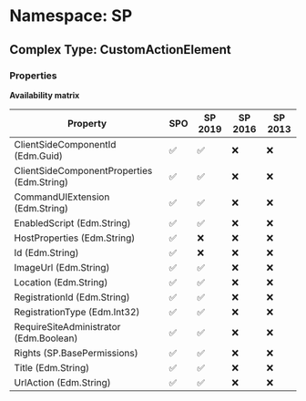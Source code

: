 # Namespace: SP

## Complex Type: CustomActionElement

### Properties

**Availability matrix**

Property | SPO | SP 2019 | SP 2016 | SP 2013
----------|-----|---------|---------|--------
ClientSideComponentId (Edm.Guid) | ✅ | ✅ | ❌ | ❌
ClientSideComponentProperties (Edm.String) | ✅ | ✅ | ❌ | ❌
CommandUIExtension (Edm.String) | ✅ | ✅ | ❌ | ❌
EnabledScript (Edm.String) | ✅ | ✅ | ❌ | ❌
HostProperties (Edm.String) | ✅ | ❌ | ❌ | ❌
Id (Edm.String) | ✅ | ❌ | ❌ | ❌
ImageUrl (Edm.String) | ✅ | ✅ | ❌ | ❌
Location (Edm.String) | ✅ | ✅ | ❌ | ❌
RegistrationId (Edm.String) | ✅ | ✅ | ❌ | ❌
RegistrationType (Edm.Int32) | ✅ | ✅ | ❌ | ❌
RequireSiteAdministrator (Edm.Boolean) | ✅ | ✅ | ❌ | ❌
Rights (SP.BasePermissions) | ✅ | ✅ | ❌ | ❌
Title (Edm.String) | ✅ | ✅ | ❌ | ❌
UrlAction (Edm.String) | ✅ | ✅ | ❌ | ❌
